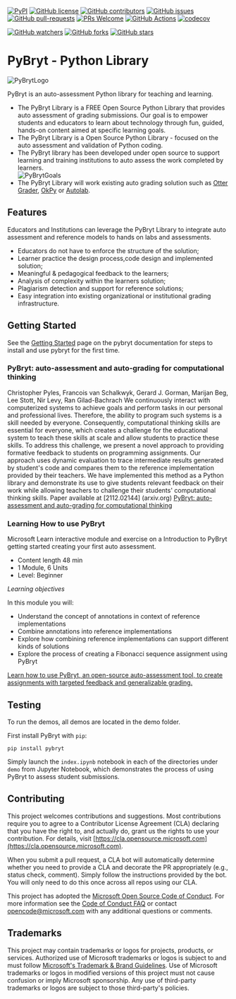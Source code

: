 [![PyPI](https://img.shields.io/pypi/v/pybryt)](https://pypi.org/project/pybryt/)
[![GitHub license](https://img.shields.io/github/license/microsoft/pybryt.svg)](https://github.com/microsoft/pybryt/blob/main/LICENSE)
[![GitHub contributors](https://img.shields.io/github/contributors/microsoft/pybryt.svg)](https://GitHub.com/microsoft/pybryt/graphs/contributors/)
[![GitHub issues](https://img.shields.io/github/issues/microsoft/pybryt.svg)](https://GitHub.com/microsoft/pybryt/issues/)
[![GitHub pull-requests](https://img.shields.io/github/issues-pr/microsoft/pybryt.svg)](https://GitHub.com/microsoft/pybryt/pull/)
[![PRs Welcome](https://img.shields.io/badge/PRs-welcome-brightgreen.svg?style=flat-square)](http://makeapullrequest.com)
[![GitHub Actions](https://github.com/microsoft/pybryt/actions/workflows/run-tests.yml/badge.svg)](https://github.com/microsoft/pybryt/actions/workflows/run-tests.yml)
[![codecov](https://codecov.io/gh/microsoft/pybryt/branch/main/graph/badge.svg?token=PFVA425I3X)](https://codecov.io/gh/microsoft/pybryt)

[![GitHub watchers](https://img.shields.io/github/watchers/microsoft/pybryt.svg?style=social&label=Watch&maxAge=2592000)](https://GitHub.com/microsoft/pybryt/watchers/)
[![GitHub forks](https://img.shields.io/github/forks/microsoft/pybryt.svg?style=social&label=Fork&maxAge=2592000)](https://GitHub.com/microsoft/pybryt/network/)
[![GitHub stars](https://img.shields.io/github/stars/microsoft/pybryt.svg?style=social&label=Star&maxAge=2592000)](https://GitHub.com/microsoft/pybryt/stargazers/)

# PyBryt - Python Library

![PyBrytLogo](https://github.com/microsoft/pybryt/blob/main/images/pybryt-logo.PNG "PyBryt")

PyBryt is an auto-assessment Python library for teaching and learning.

- The PyBryt Library is a FREE Open Source Python Library that provides auto assessment of grading submissions. Our goal is to empower students and educators to learn about technology through fun, guided, hands-on content aimed at specific learning goals.
- The PyBryt Library is a Open Source Python Library - focused on the auto assessment and validation of Python coding.
- The PyBryt library has been developed under open source to support learning and training institutions to auto assess the work completed by learners.<br>![PyBrytGoals](https://github.com/microsoft/pybryt/blob/main/images/pybryt-goals.PNG "PyBryt Goals")
- The PyBryt Library will work existing auto grading solution such as [Otter Grader](https://pypi.org/project/otter-grader/), [OkPy](https://pypi.org/project/okpy/) or [Autolab](https://pypi.org/project/autolab/).

## Features

Educators and Institutions can leverage the PyBryt Library to integrate auto assessment and reference models to hands on labs and assessments.

- Educators do not have to enforce the structure of the solution;
- Learner practice the design process,code design and implemented solution;
- Meaningful & pedagogical feedback to the learners;
- Analysis of complexity within the learners solution;
- Plagiarism detection and support for reference solutions;
- Easy integration into existing organizational or institutional grading infrastructure. 

## Getting Started

See the [Getting Started](https://microsoft.github.io/pybryt/html/getting_started.html) page on the pybryt documentation for steps to install and use pybryt for the first time.

### PyBryt: auto-assessment and auto-grading for computational thinking
Christopher Pyles, Francois van Schalkwyk, Gerard J. Gorman, Marijan Beg, Lee Stott, Nir Levy, Ran Gilad-Bachrach
We continuously interact with computerized systems to achieve goals and perform tasks in our personal and professional lives. Therefore, the ability to program such systems is a skill needed by everyone. Consequently, computational thinking skills are essential for everyone, which creates a challenge for the educational system to teach these skills at scale and allow students to practice these skills. To address this challenge, we present a novel approach to providing formative feedback to students on programming assignments. Our approach uses dynamic evaluation to trace intermediate results generated by student's code and compares them to the reference implementation provided by their teachers. We have implemented this method as a Python library and demonstrate its use to give students relevant feedback on their work while allowing teachers to challenge their students' computational thinking skills.  Paper available at [2112.02144] (arxiv.org) [PyBryt: auto-assessment and auto-grading for computational thinking](https://arxiv.org/abs/2112.02144) 

### Learning How to use PyBryt 
Microsoft Learn interactive module and exercise on a Introduction to PyBryt getting started creating your first auto assessment.  
- Content length 48 min
- 1 Module, 6 Units
- Level: Beginner

*Learning objectives*

In this module you will:
- Understand the concept of annotations in context of reference implementations
- Combine annotations into reference implementations
- Explore how combining reference implementations can support different kinds of solutions
- Explore the process of creating a Fibonacci sequence assignment using PyBryt

[Learn how to use PyBryt, an open-source auto-assessment tool, to create assignments with targeted feedback and generalizable grading.](http://aka.ms/pybrytlearn)

## Testing

To run the demos, all demos are located in the demo folder. 

First install PyBryt with `pip`:

```
pip install pybryt
```

Simply launch the `index.ipynb` notebook in each of the directories under `demo` from Jupyter Notebook, which demonstrates the process of using PyBryt to assess student submissions.

## Contributing

This project welcomes contributions and suggestions.  Most contributions require you to agree to a
Contributor License Agreement (CLA) declaring that you have the right to, and actually do, grant us
the rights to use your contribution. For details, visit
[https://cla.opensource.microsoft.com](https://cla.opensource.microsoft.com).

When you submit a pull request, a CLA bot will automatically determine whether you need to provide
a CLA and decorate the PR appropriately (e.g., status check, comment). Simply follow the instructions
provided by the bot. You will only need to do this once across all repos using our CLA.

This project has adopted the [Microsoft Open Source Code of Conduct](https://opensource.microsoft.com/codeofconduct/).
For more information see the [Code of Conduct FAQ](https://opensource.microsoft.com/codeofconduct/faq/) or
contact [opencode@microsoft.com](mailto:opencode@microsoft.com) with any additional questions or comments.

## Trademarks

This project may contain trademarks or logos for projects, products, or services. Authorized use of Microsoft trademarks or logos is subject to and must follow [Microsoft's Trademark & Brand Guidelines](https://www.microsoft.com/en-us/legal/intellectualproperty/trademarks/usage/general).
Use of Microsoft trademarks or logos in modified versions of this project must not cause confusion or imply Microsoft sponsorship.
Any use of third-party trademarks or logos are subject to those third-party's policies.
